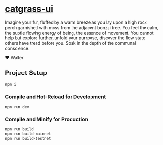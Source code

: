# [catgrass-ui](https://cron.cat)

Imagine your fur, fluffed by a warm breeze as you lay upon a high rock perch garnished with moss from the adjacent bonzai tree. You feel the calm, the subtle flowing energy of being, the essence of movement. You cannot help but explore further, unfold your purrpose, discover the flow state others have tread before you. Soak in the depth of the communal conscience.

❤️ Walter

## Project Setup

```sh
npm i
```

### Compile and Hot-Reload for Development

```sh
npm run dev
```

### Compile and Minify for Production

```sh
npm run build
npm run build-mainnet
npm run build-testnet
```

